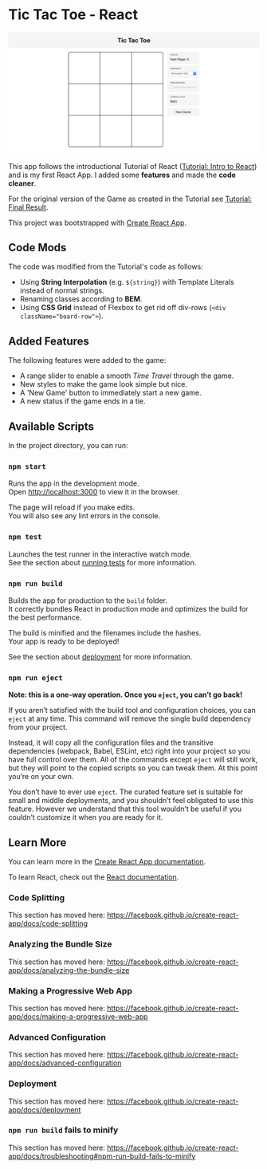 # Tic Tac Toe - React

![Tic-Tac-Toe Game](tic-tac-toe-game.png?raw=true "Tic-Tac-Toe Game")

This app follows the introductional Tutorial of React ([Tutorial: Intro to React](https://reactjs.org/tutorial/tutorial.html)) and is my first React App. I added some **features** and made the **code cleaner**.

For the original version of the Game as created in the Tutorial see [Tutorial: Final Result](https://codepen.io/gaearon/pen/gWWZgR?editors=0010).

This project was bootstrapped with [Create React App](https://github.com/facebook/create-react-app).

## Code Mods

The code was modified from the Tutorial's code as follows:
* Using **String Interpolation** (e.g. `${string}`) with Template Literals instead of normal strings.
* Renaming classes according to **BEM**.
* Using **CSS Grid** instead of Flexbox to get rid off div-rows (`<div className="board-row">`).

## Added Features

The following features were added to the game:
* A range slider to enable a smooth _Time Travel_ through the game.
* New styles to make the game look simple but nice.
* A 'New Game' button to immediately start a new game.
* A new status if the game ends in a tie.

## Available Scripts

In the project directory, you can run:

### `npm start`

Runs the app in the development mode.<br />
Open [http://localhost:3000](http://localhost:3000) to view it in the browser.

The page will reload if you make edits.<br />
You will also see any lint errors in the console.

### `npm test`

Launches the test runner in the interactive watch mode.<br />
See the section about [running tests](https://facebook.github.io/create-react-app/docs/running-tests) for more information.

### `npm run build`

Builds the app for production to the `build` folder.<br />
It correctly bundles React in production mode and optimizes the build for the best performance.

The build is minified and the filenames include the hashes.<br />
Your app is ready to be deployed!

See the section about [deployment](https://facebook.github.io/create-react-app/docs/deployment) for more information.

### `npm run eject`

**Note: this is a one-way operation. Once you `eject`, you can’t go back!**

If you aren’t satisfied with the build tool and configuration choices, you can `eject` at any time. This command will remove the single build dependency from your project.

Instead, it will copy all the configuration files and the transitive dependencies (webpack, Babel, ESLint, etc) right into your project so you have full control over them. All of the commands except `eject` will still work, but they will point to the copied scripts so you can tweak them. At this point you’re on your own.

You don’t have to ever use `eject`. The curated feature set is suitable for small and middle deployments, and you shouldn’t feel obligated to use this feature. However we understand that this tool wouldn’t be useful if you couldn’t customize it when you are ready for it.

## Learn More

You can learn more in the [Create React App documentation](https://facebook.github.io/create-react-app/docs/getting-started).

To learn React, check out the [React documentation](https://reactjs.org/).

### Code Splitting

This section has moved here: https://facebook.github.io/create-react-app/docs/code-splitting

### Analyzing the Bundle Size

This section has moved here: https://facebook.github.io/create-react-app/docs/analyzing-the-bundle-size

### Making a Progressive Web App

This section has moved here: https://facebook.github.io/create-react-app/docs/making-a-progressive-web-app

### Advanced Configuration

This section has moved here: https://facebook.github.io/create-react-app/docs/advanced-configuration

### Deployment

This section has moved here: https://facebook.github.io/create-react-app/docs/deployment

### `npm run build` fails to minify

This section has moved here: https://facebook.github.io/create-react-app/docs/troubleshooting#npm-run-build-fails-to-minify
